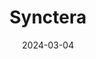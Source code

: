 ---  
layout: startup_page  
title: "Synctera"  
id: "synctera.com"  
permalink: "/syncterasynctera.com03042024/"  
website: "https://synctera.com/"  
funding_round: "Series A1"  
funding_amount: "$18.6M"  
investors: "Lightspeed, Fin Capital, NAventures, Diagram, Banco Popular, Mana Ventures"  
about: "Synctera provides an end-to-end BaaS platform enabling companies to build and launch fintech apps and embedded banking products faster, more compliantly, and at lower costs than building in-house. Its platform supports bank accounts, debit cards, charge cards, lending, and money movement, offering a faster, more compliant alternative to traditional solutions."  
markets: "Fintech, Embedded Banking, Banking as a Service (BaaS), Financial Services"  
hq: "Palo Alto, California, United States"  
founded_year: "2020"  
linkedin: "https://www.linkedin.com/company/synctera"  
twitter: "https://twitter.com/synctera"  
instagram: ""  
facebook: "https://www.facebook.com/Synctera"  
crunchbase: "https://www.crunchbase.com/organization/synctera"  
pitchbook: "https://pitchbook.com/profiles/company/442698-76"  

date_display: "04-Mar-2024"  
date: "2024-03-04"

# SEO Optimization  
meta_title: "Synctera - Series A1 Funding ($18.6M)"  
meta_description: "Synctera, Synctera provides an end-to-end BaaS platform enabling companies to build and launch fintech apps and embedded banking products faster, more compliant..."  
meta_keywords: "Synctera, Fintech, Embedded Banking, Banking as a Service (BaaS), Financial Services, Series A1 funding"  
canonical_url: "https://startup.projectstartups.com/syncterasynctera.com03042024/"  
---